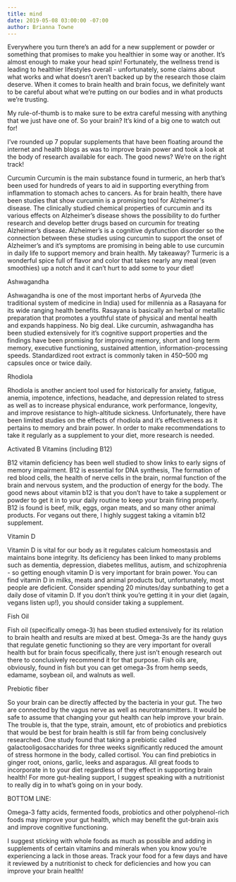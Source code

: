 ```yaml
---
title: mind
date: 2019-05-08 03:00:00 -07:00
author: Brianna Towne
---
```


Everywhere you turn there’s an add for a new supplement or powder or something that promises to make you healthier in some way or another. It’s almost enough to make your head spin! Fortunately, the wellness trend is leading to healthier lifestyles overall - unfortunately, some claims about what works and what doesn’t aren’t backed up by the research those claim deserve. When it comes to brain health and brain focus, we definitely want to be careful about what we’re putting on our bodies and in what products we’re trusting. 

My rule-of-thumb is to make sure to be extra careful messing with anything that we just have one of. So your brain? It’s kind of a big one to watch out for!

I’ve rounded up 7 popular supplements that have been floating around the internet and health blogs as was to improve brain power and took a look at the body of research available for each. The good news? We’re on the right track!
 
Curcumin
Curcumin is the main substance found in turmeric, an herb that’s been used for hundreds of years to aid in supporting everything from inflammation to stomach aches to cancers. As for brain health, there have been studies that show curcumin is a promising tool for Alzheimer's disease. The clinically studied chemical properties of curcumin and its various effects on Alzheimer’s disease shows the possibility to do further research and develop better drugs based on curcumin for treating Alzheimer’s disease. Alzheimer’s is a cognitive dysfunction disorder so the connection between these studies using curcumin to support the onset of Alzheimer’s and it’s symptoms are promising in being able to use curcumin in daily life to support memory and brain health. My takeaway? Turmeric is a wonderful spice full of flavor and color that takes nearly any meal (even smoothies) up a notch and it can’t hurt to add some to your diet!

Ashwagandha

Ashwagandha is one of the most important herbs of Ayurveda (the traditional system of medicine in India) used for millennia as a Rasayana for its wide ranging health benefits. Rasayana is basically an herbal or metallic preparation that promotes a youthful state of physical and mental health and expands happiness. No big deal. Like curcumin, ashwagandha has been studied extensively for it’s cognitive support properties and the findings have been promising for improving memory, short and long term memory, executive functioning, sustained attention, information-processing speeds. Standardized root extract is commonly taken in 450–500 mg capsules once or twice daily.

Rhodiola

Rhodiola is another ancient tool used for historically for anxiety, fatigue, anemia, impotence, infections, headache, and depression related to stress as well as to increase physical endurance, work performance, longevity, and improve resistance to high-altitude sickness. Unfortunately, there have been limited studies on the effects of rhodiola and it’s effectiveness as it pertains to memory and brain power. In order to make recommendations to take it regularly as a supplement to your diet, more research is needed. 

Activated B Vitamins (including B12)

B12 vitamin deficiency has been well studied to show links to early signs of memory impairment. B12 is essential for DNA synthesis, The formation of red blood cells, the health of nerve cells in the brain, normal function of the brain and nervous system, and the production of energy for the body. The good news about vitamin b12 is that you don’t have to take a supplement or powder to get it in to your daily routine to keep your brain firing properly. B12 is found is beef, milk, eggs, organ meats, and so many other animal products. For vegans out there, I highly suggest taking a vitamin b12 supplement. 


Vitamin D

Vitamin D is vital for our body as it regulates calcium homeostasis and maintains bone integrity. Its deficiency has been linked to many problems such as dementia, depression, diabetes mellitus, autism, and schizophrenia - so getting enough vitamin D is very important for brain power. You can find vitamin D in milks, meats and animal products but, unfortunately, most people are deficient. Consider spending 20 minutes/day sunbathing to get a daily dose of vitamin D. If you don’t think you’re getting it in your diet (again, vegans listen up!), you should consider taking a supplement. 

Fish Oil

Fish oil (specifically omega-3) has been studied extensively for its relation to brain health and results are mixed at best. Omega-3s are the handy guys that regulate genetic functioning so they are very important for overall health but for brain focus specifically, there just isn’t enough research out there to conclusively recommend it for that purpose. Fish oils are, obviously, found in fish but you can get omega-3s from hemp seeds, edamame, soybean oil, and walnuts as well.

Prebiotic fiber

So your brain can be directly affected by the bacteria in your gut. The two are connected by the vagus nerve as well as neurotransmitters. It would be safe to assume that changing your gut health can help improve your brain. The trouble is, that the type, strain, amount, etc of probiotics and prebiotics that would be best for brain health is still far from being conclusively researched. One study found that taking a prebiotic called galactooligosaccharides for three weeks significantly reduced the amount of stress hormone in the body, called cortisol. You can find prebiotics in ginger root, onions, garlic, leeks and asparagus. All great foods to incorporate in to your diet regardless of they effect in supporting brain health! For more gut-healing support, I suggest speaking with a nutritionist to really dig in to what’s going on in your body. 

BOTTOM LINE:

Omega-3 fatty acids, fermented foods, probiotics and other polyphenol-rich foods may improve your gut health, which may benefit the gut-brain axis and improve cognitive functioning. 

I suggest sticking with whole foods as much as possible and adding in supplements of certain vitamins and minerals when you know you’re experiencing a lack in those areas. Track your food for a few days and have it reviewed by a nutritionist to check for deficiencies and how you can improve your brain health!
